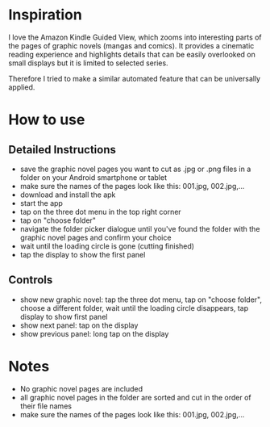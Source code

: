 <h1>Inspiration</h1>
I love the Amazon Kindle Guided View, which zooms into interesting parts of the pages of graphic novels (mangas and comics). It provides a cinematic reading experience and highlights details that can be easily overlooked on small displays but it is limited to selected series. </n>

Therefore I tried to make a similar automated feature that can be universally applied.

<h1>How to use</h1>

<h2>Detailed Instructions</h2>
<ul>
<li>save the graphic novel pages you want to cut as .jpg or .png files in a folder on your Android smartphone or tablet</li>
<li>make sure the names of the pages look like this: 001.jpg, 002.jpg,...</li>
<li>download and install the apk</li>
<li>start the app</li>
<li>tap on the three dot menu in the top right corner</li>
<li>tap on "choose folder"</li>
<li>navigate the folder picker dialogue until you've found the folder with the graphic novel pages and confirm your choice</li>
<li>wait until the loading circle is gone (cutting finished)</li>
<li>tap the display to show the first panel</li>
</ul>

<h2>Controls</h2>
<ul>
<li>show new graphic novel: tap the three dot menu, tap on "choose folder", choose a different folder, wait until the loading circle disappears, tap display to show first panel</li>
<li>show next panel: tap on the display
<li>show previous panel: long tap on the display</li>
</ul>

<h1>Notes</h1>
<ul>
<li>No graphic novel pages are included</li>
<li>all graphic novel pages in the folder are sorted and cut in the order of their file names</li>
<li>make sure the names of the pages look like this: 001.jpg, 002.jpg,...</li>
</ul>
